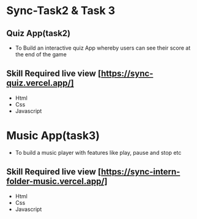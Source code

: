 # Sync-Task2 & Task 3
## Quiz App(task2)
* To Build an interactive quiz App whereby users can see their score at the end of the game
## Skill Required live view [https://sync-quiz.vercel.app/]
* Html
* Css
* Javascript

# Music App(task3)

* To build a music player with features like  play, pause and stop etc

## Skill Required live view [https://sync-intern-folder-music.vercel.app/]
* Html
* Css
* Javascript

